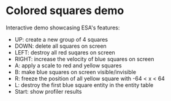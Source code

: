 # Colored squares demo

Interactive demo showcasing ESA's features:
* UP: create a new group of 4 squares
* DOWN: delete all squares on screen
* LEFT: destroy all red suqares on screen
* RIGHT: increase the velocity of blue squares on screen
* A: apply a scale to red and yellow squares 
* B: make blue squares on screen visible/invisible
* R: freeze the position of all yellow square with -64 < x < 64
* L: destroy the first blue square entity in the entity table
* Start: show profiler results